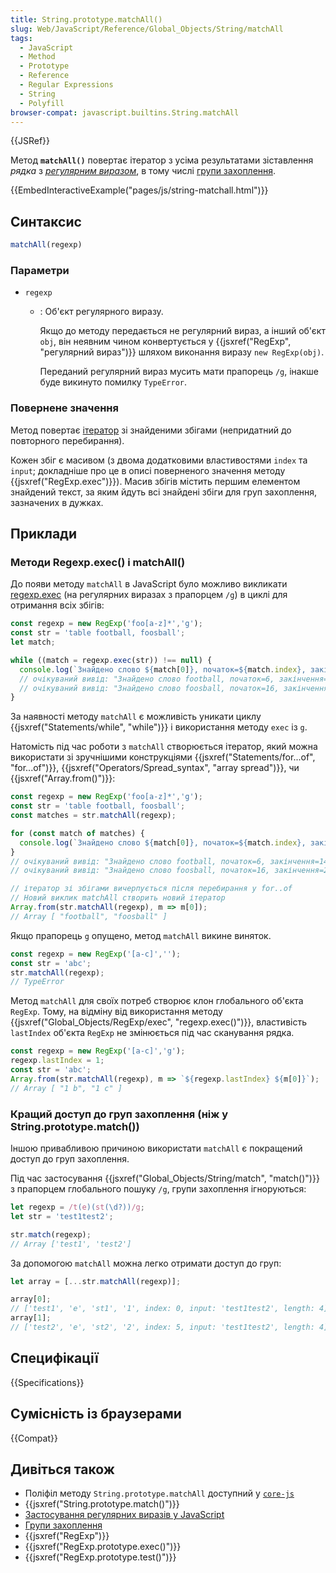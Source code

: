 ```yaml
---
title: String.prototype.matchAll()
slug: Web/JavaScript/Reference/Global_Objects/String/matchAll
tags:
  - JavaScript
  - Method
  - Prototype
  - Reference
  - Regular Expressions
  - String
  - Polyfill
browser-compat: javascript.builtins.String.matchAll
---
```

{{JSRef}}

Метод **`matchAll()`** повертає ітератор з усіма результатами зіставлення _рядка_ з _[регулярним виразом](/uk/docs/Web/JavaScript/Guide/Regular_Expressions)_, в тому числі [групи захоплення](/uk/docs/Web/JavaScript/Guide/Regular_Expressions/Groups_and_Ranges).

{{EmbedInteractiveExample("pages/js/string-matchall.html")}}

## Синтаксис

```js
matchAll(regexp)
```

### Параметри

- `regexp`

  - : Об'єкт регулярного виразу.

    Якщо до методу передається не регулярний вираз, а інший об'єкт `obj`, він неявним чином конвертується у {{jsxref("RegExp", "регулярний вираз")}} шляхом виконання виразу `new RegExp(obj)`.

    Переданий регулярний вираз мусить мати прапорець `/g`, інакше буде викинуто помилку `TypeError`.

### Повернене значення

Метод повертає [ітератор](/uk/docs/Web/JavaScript/Guide/Iterators_and_Generators) зі знайденими збігами (непридатний до повторного перебирання).

Кожен збіг є масивом (з двома додатковими властивостями `index` та `input`; докладніше про це в описі поверненого значення методу {{jsxref("RegExp.exec")}}). Масив збігів містить першим елементом знайдений текст, за яким йдуть всі знайдені збіги для груп захоплення, зазначених в дужках.

## Приклади

### Методи Regexp.exec() і matchAll()

До появи методу `matchAll` в JavaScript було можливо викликати [regexp.exec](/uk/docs/Web/JavaScript/Reference/Global_Objects/RegExp/exec) (на регулярних виразах з прапорцем `/g`) в циклі для отримання всіх збігів:

```js
const regexp = new RegExp('foo[a-z]*','g');
const str = 'table football, foosball';
let match;

while ((match = regexp.exec(str)) !== null) {
  console.log(`Знайдено слово ${match[0]}, початок=${match.index}, закінчення=${regexp.lastIndex}.`);
  // очікуваний вивід: "Знайдено слово football, початок=6, закінчення=14."
  // очікуваний вивід: "Знайдено слово foosball, початок=16, закінчення=24."
}
```

За наявності методу `matchAll` є можливість уникати циклу {{jsxref("Statements/while", "while")}} і використання методу `exec` із `g`.

Натомість під час роботи з `matchAll` створюється ітератор, який можна використати зі зручнішими конструкціями {{jsxref("Statements/for...of", "for...of")}},
{{jsxref("Operators/Spread_syntax", "array spread")}}, чи {{jsxref("Array.from()")}}:

```js
const regexp = new RegExp('foo[a-z]*','g');
const str = 'table football, foosball';
const matches = str.matchAll(regexp);

for (const match of matches) {
  console.log(`Знайдено слово ${match[0]}, початок=${match.index}, закінчення=${match.index + match[0].length}.`);
}
// очікуваний вивід: "Знайдено слово football, початок=6, закінчення=14."
// очікуваний вивід: "Знайдено слово foosball, початок=16, закінчення=24."

// ітератор зі збігами вичерпується після перебирання у for..of
// Новий виклик matchAll створить новий ітератор
Array.from(str.matchAll(regexp), m => m[0]);
// Array [ "football", "foosball" ]
```

Якщо прапорець `g` опущено, метод `matchAll` викине виняток.

```js
const regexp = new RegExp('[a-c]','');
const str = 'abc';
str.matchAll(regexp);
// TypeError
```

Метод `matchAll` для своїх потреб створює клон глобального об'єкта `RegExp`. Тому, на відміну від використання методу {{jsxref("Global_Objects/RegExp/exec", "regexp.exec()")}}, властивість `lastIndex` об'єкта `RegExp` не змінюється під час сканування рядка.

```js
const regexp = new RegExp('[a-c]','g');
regexp.lastIndex = 1;
const str = 'abc';
Array.from(str.matchAll(regexp), m => `${regexp.lastIndex} ${m[0]}`);
// Array [ "1 b", "1 c" ]
```

### Кращий доступ до груп захоплення (ніж у String.prototype.match())

Іншою привабливою причиною використати `matchAll` є покращений доступ до груп захоплення.

Під час застосування {{jsxref("Global_Objects/String/match", "match()")}} з прапорцем глобального пошуку `/g`, групи захоплення ігноруються:

```js
let regexp = /t(e)(st(\d?))/g;
let str = 'test1test2';

str.match(regexp);
// Array ['test1', 'test2']
```

За допомогою `matchAll` можна легко отримати доступ до груп:

```js
let array = [...str.matchAll(regexp)];

array[0];
// ['test1', 'e', 'st1', '1', index: 0, input: 'test1test2', length: 4]
array[1];
// ['test2', 'e', 'st2', '2', index: 5, input: 'test1test2', length: 4]
```

## Специфікації

{{Specifications}}

## Сумісність із браузерами

{{Compat}}

## Дивіться також

- Поліфіл методу `String.prototype.matchAll` доступний у [`core-js`](https://github.com/zloirock/core-js#ecmascript-string-and-regexp)
- {{jsxref("String.prototype.match()")}}
- [Застосування регулярних виразів у JavaScript](/uk/docs/Web/JavaScript/Guide/Regular_Expressions)
- [Групи захоплення](/uk/docs/Web/JavaScript/Guide/Regular_Expressions/Groups_and_Ranges)
- {{jsxref("RegExp")}}
- {{jsxref("RegExp.prototype.exec()")}}
- {{jsxref("RegExp.prototype.test()")}}
